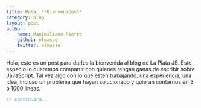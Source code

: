 ```yaml
---
title: Hola, **Bienvenidos**
category: blog
layout: post
author:
    name: Maximiliano Fierro
    github: elmasse
    twitter: elmasse
---
```


Hola, este es un post para darles la bienvenida al blog de La Plata JS. Este espacio lo queremos compartir con quienes tengan ganas de escribir sobre JavaScript. Tal vez algo con lo que esten trabajando, una experiencia, una idea, incluso un problema que hayan solucionado y quieran contarnos en 3 o 1000 lineas.

```js
// continuara...
```
